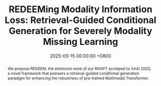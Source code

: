 ---
title:          "REDEEMing Modality Information Loss: Retrieval-Guided Conditional Generation for Severely Modality Missing Learning"
date:           2025-05-15 00:00:00 +0800
selected:       true
pub:            "ACM SIGKDD Conference on Knowledge Discovery and Data Mining (KDD)"
pub_last:       ' <span class="badge badge-pill badge-publication badge-danger">CCF-A</span> <span class="badge badge-pill badge-publication badge-primary">Full Paper</span>'
pub_date:       "2025"

abstract: >-
  We propose REDEEM, the extension work of our RAGPT accetped to AAAI 2025, a novel framework that pioneers a retrieval-guided conditional generation paradigm for enhancing the robustness of pre-trained Multimodal Transformer.
cover:          /assets/images/covers/kdd-redeem.jpg
authors:
- Jian Lang
- Rongpei Hong
- Zhangtao Cheng
- Yong Wang
- Ting Zhong
- Fan Zhou†
links:
  Paper: /assets/papers/KDD-2025-REDEEM.pdf
  Code: https://github.com/Jian-Lang/REDEEM
---
